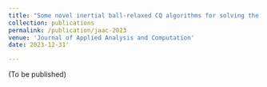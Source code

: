 ```yaml
---
title: "Some novel inertial ball-relaxed CQ algorithms for solving the split feasibility problem with multiple output sets"
collection: publications
permalink: /publication/jaac-2023
venue: 'Journal of Applied Analysis and Computation'
date: 2023-12-31'

---
```

(To be published)
